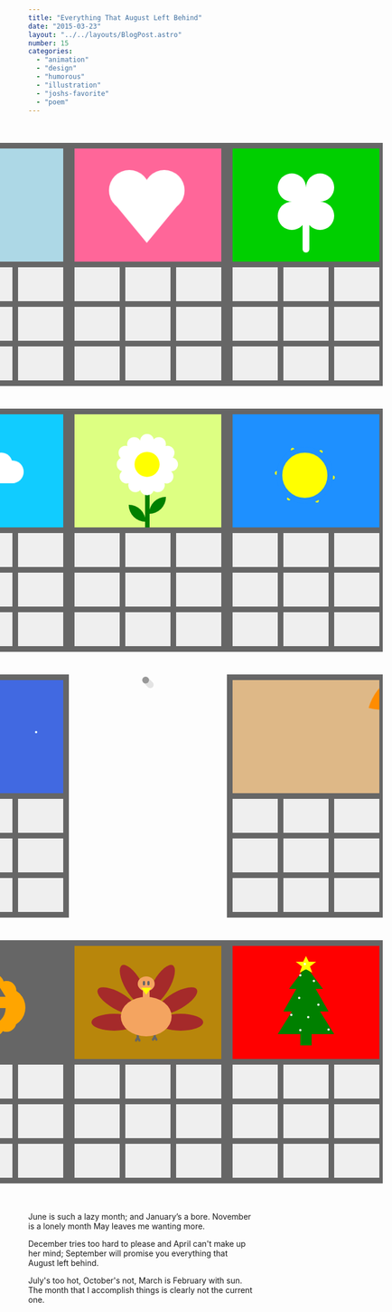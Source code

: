 ```yaml
---
title: "Everything That August Left Behind"
date: "2015-03-23"
layout: "../../layouts/BlogPost.astro"
number: 15
categories: 
  - "animation"
  - "design"
  - "humorous"
  - "illustration"
  - "joshs-favorite"
  - "poem"
---
```


<div id="calendar-wrap">
  <div id="inner-calendar-wrap">
      <!-- January -->
      <div class="calendar-holder">
      <div class="calendar-body">
          <div class="calendar-outline"></div>
          <div class="top-bg jan">
          <div class="snowflake-wrap">
              <div class="snowflake-center">
              <div class="snowflake-prong prong-1"></div>
              <div class="snowflake-prong prong-2"></div>
              <div class="snowflake-prong prong-3"></div>
              <div class="snowflake-prong prong-4"></div>
              <div class="snowflake-prong prong-5"></div>
              <div class="snowflake-prong prong-6"></div>
              </div>
          </div>
          <div class="snowflake-wrap snowflake-2">
              <div class="snowflake-center">
              <div class="snowflake-prong prong-1"></div>
              <div class="snowflake-prong prong-2"></div>
              <div class="snowflake-prong prong-3"></div>
              <div class="snowflake-prong prong-4"></div>
              <div class="snowflake-prong prong-5"></div>
              <div class="snowflake-prong prong-6"></div>
              </div>
          </div>
          <div class="snowflake-wrap snowflake-3">
              <div class="snowflake-center">
              <div class="snowflake-prong prong-1"></div>
              <div class="snowflake-prong prong-2"></div>
              <div class="snowflake-prong prong-3"></div>
              <div class="snowflake-prong prong-4"></div>
              <div class="snowflake-prong prong-5"></div>
              <div class="snowflake-prong prong-6"></div>
              </div>
          </div>
          </div>
          <div class="bottom-bg"></div>
          <div class="calendar-row"></div>
          <div class="calendar-column"></div>
      </div>
      </div>
      <!-- February -->
      <div class="calendar-holder">
      <div class="calendar-body">
          <div class="calendar-outline"></div>
          <div class="top-bg feb"></div>
          <div class="heart-wrap">
          <div class="heart"></div>
          </div>
          <!--
          <div class="february"></div>
          -->
          <div class="bottom-bg"></div>
          <div class="calendar-row"></div>
          <div class="calendar-column"></div>
      </div>
      </div>
      <!-- March -->
      <div class="calendar-holder">
      <div class="calendar-body">
          <div class="calendar-outline"></div>
          <div class="top-bg mar">
          <div class="clover-wrap">
              <div class="clover-top"></div>
              <div class="clover-bottom"></div>
          </div>
          <div class="clover-stem"></div>
          </div>
          <div class="bottom-bg"></div>
          <div class="calendar-row"></div>
          <div class="calendar-column"></div>
      </div>
      </div>
      <!-- April -->
      <div class="calendar-holder">
      <div class="calendar-body">
          <div class="calendar-outline"></div>
          <div class="top-bg apr"></div>
          <div class="cloud-bottom"></div>
          <div class="sun"></div>
          <div class="rain rain-a"></div>
          <div class="rain rain-b"></div>
          <div class="rain rain-c"></div>
          <div class="bottom-bg"></div>
          <div class="calendar-row"></div>
          <div class="calendar-column"></div>
      </div>
      </div>
      <!-- May -->
      <div class="calendar-holder">
      <div class="calendar-body">
          <div class="calendar-outline"></div>
          <div class="top-bg my"></div>
          <div class="may-wrap">
          <div class="may"></div>
          <div class="may-2"></div>
          <div class="may-bud"></div>
          </div>
          <div class="stem"></div>
          <div class="bottom-bg"></div>
          <div class="calendar-row"></div>
          <div class="calendar-column"></div>
      </div>
      </div>
      <!-- June -->
      <div class="calendar-holder">
      <div class="calendar-body">
          <div class="calendar-outline"></div>
          <div class="top-bg jun"></div>
          <div class="sun-wrap">
          <div class="june"></div>
          <div class="rays"></div>
          </div>
          <div class="bottom-bg"></div>
          <div class="calendar-row"></div>
          <div class="calendar-column"></div>
      </div>
      </div>
      <!-- July -->
      <div class="calendar-holder">
      <div class="calendar-body">
          <div class="calendar-outline"></div>
          <div class="top-bg jul">
          <div class="stars"></div>
          <div class="firework-wrap">
              <div class="firework-body">
              <div class="sparks"></div>
              </div>
          </div>
          </div>
          <div class="july"></div>
          <div class="bottom-bg"></div>
          <div class="calendar-row"></div>
          <div class="calendar-column"></div>
      </div>
      </div>
      <!-- August -->
      <div class="calendar-holder hidden">
      <div class="calendar-body hidden">
          <div class="calendar-outline hidden"></div>
          <div class="top-bg aug hidden"></div>
          <div class="august"></div>
      </div>
      </div>
      <!-- September -->
      <div class="calendar-holder">
      <div class="calendar-body">
          <div class="calendar-outline"></div>
          <div class="top-bg sep">
          <div class="leaf-wrap">
              <div class="leaf-stem">
              <div class="leaf"></div>
              </div>
          </div>
          </div>
          <div class="september"></div>
          <div class="bottom-bg"></div>
          <div class="calendar-row"></div>
          <div class="calendar-column"></div>
      </div>
      </div>
      <!-- October -->
      <div class="calendar-holder">
      <div class="calendar-body">
          <div class="calendar-outline"></div>
          <div class="top-bg oct"></div>
          <div class="pumpkin-wrap">
          <div class="pumpkin-left"></div>
          <div class="pumpkin-right"></div>
          <div class="pumpkin-face"></div>
          <div class="pumpkin-eyes"></div>
          </div>
          <div class="october"></div>
          <div class="bottom-bg"></div>
          <div class="calendar-row"></div>
          <div class="calendar-column"></div>
      </div>
      </div>
      <!-- November -->
      <div class="calendar-holder">
      <div class="calendar-body">
          <div class="calendar-outline"></div>
          <div class="top-bg nov"></div>
          <div class="turkey-wrap">
          <div class="turkey-body"></div>
          <div class="turkey-feathers-l"></div>
          <div class="turkey-feathers-r"></div>
          <div class="turkey-face"></div>
          <div class="turkey-feet-l"></div>
          <div class="turkey-feet-r"></div>
          </div>
          <div class="bottom-bg"></div>
          <div class="calendar-row"></div>
          <div class="calendar-column"></div>
      </div>
      </div>
      <!-- December -->
      <div class="calendar-holder">
      <div class="calendar-body">
          <div class="calendar-outline"></div>
          <div class="top-bg dec"></div>
          <div class="tree-wrap">
          <div class="star"></div>
          <div class="star-feet"></div>
          <div class="lights-1"></div>
          <div class="lights-2"></div>
          <div class="lights-3"></div>
          <div class="tree-tiers"></div>
          <div class="tree-trunk"></div>
          </div>
          <div class="december"></div>
          <div class="bottom-bg"></div>
          <div class="calendar-row"></div>
          <div class="calendar-column"></div>
      </div>
      </div>
  </div>
</div>

June is such a lazy month; and January’s a bore. November is a lonely month May leaves me wanting more.

December tries too hard to please and April can't make up her mind; September will promise you everything that August left behind.

July's too hot, October's not, March is February with sun. The month that I accomplish things is clearly not the current one.


<style>
body {
    box-sizing: border-box;
    margin: 0;
    transition: all linear;
}

#calendar-wrap {
    width: 100%;
    height: auto;
    overflow: auto;
    max-width: 1080px;
    margin: auto;
    padding: 0px;
}

@media (min-width: 58rem) {
    #calendar-wrap {
        width: calc(100% + 28rem);
        margin-left: -14rem;
    }
}

#inner-calendar-wrap {
    display: grid;
    margin: 1rem;
    grid-template-columns: 1fr;
}

@media (min-width: 58rem) {
    #inner-calendar-wrap {
        grid-template-columns: 1fr 1fr 1fr;
    }
}

#calendar-wrap p {
    display: none;
}

.calendar-holder, .august-holder {
    float: left;
    position: static;
    margin: 20px auto;
    grid-gap: 1rem;
    width: 280px;
    height: 430px;
}

.calendar-body, .august-body {
    position: relative;
    width: 270px;
    height: 200px;
    overflow: none;
}

.calendar-outline, .august-outline {
    border: 10px solid #666;
    width: 260px;
    height: 410px;
    position: absolute;
    left: 0;
    top: 0;
    box-sizing: initial;
}

.august-outline {
    border: 10px solid transparent;
}

.calendar-row {
    width: 260px;
    height: 10px;
    position: absolute;
    top: 210px;
    left: 10px;
    background-color: #666;
}

.calendar-row::before {
    content: " ";
    width: 260px;
    height: 10px;
    position: absolute;
    top: 70px;
    background-color: #666;
}

.calendar-row::after {
    content: " ";
    width: 260px;
    height: 10px;
    position: absolute;
    top: 140px;
    background-color: #666;
}

.calendar-column {
    width: 10px;
    height: 220px;
    position: absolute;
    left: 90px;
    top: 210px;
    background-color: #666;
}

.calendar-column::after {
    content: " ";
    width: 10px;
    height: 220px;
    position: absolute;
    left: 90px;
    background-color: #666;
}

.top-bg {
    position: absolute;
    width: 260px;
    height: 200px;
    top: 10px;
    left:10px;
    z-index: -20;
    overflow: hidden;
}

.bottom-bg {
    position: absolute;
    top: 210px;
    left: 10px;
    width: 260px;
    height: 220px;
    background-color: #efefef;
    z-index: -10
}










/* ---------- Individual month background coloring ---------- */










.jan {
    background-color: lightblue;
}

.feb {
    background-color: #ff6699;
}

.mar {
    background-color: #00cf00;
}

.apr {
    background-color: #11ccff;
}

.my {
    background-color: #ddff82;
}

.jun {
    background-color: dodgerblue;
}

.jul {
    background-color: royalblue;
}

.aug {
    background-color: #efefef;
}

.sep {
    background-color: burlywood;
}

.oct {
    background-color: #666;
}

.nov {
    background-color: darkgoldenrod;
}

.dec {
    background-color: red;
}









/* ---------- Individual month animations ---------- */










.snowflake-wrap {
    position: absolute;
    width: 80px;
    height: 80px;
    top: 10px;
    left: 40px;
    animation: snowflake 4.4s infinite;
    transform-origin: center;
}

.snowflake-center {
    position: absolute;
    left: 30px;
    top: 20px;
    width: 20px;
    height: 32px;
    background-color: white;
    z-index: -8;
}

.snowflake-center::before {
    content: " ";
    position: absolute;
    top: 0px;
    left: -8px;
    border-top: 16px solid transparent;
    border-bottom: 16px solid transparent;
    border-right: 9px solid white;
}

.snowflake-center::after {
    content: " ";
    position: absolute;
    top: 0px;
    left: 20px;
    border-top: 16px solid transparent;
    border-bottom: 16px solid transparent;
    border-left: 9px solid white;
}

.snowflake-prong {
    position: absolute;
    left: 7px;
    top: -30px;
    height: 60px;
    width: 6px;
    background-color: white;
}

.snowflake-prong::after {
    content: "";
    position: absolute;
    left: -7px;
    top: 16px;
    height: 6px;
    width: 20px;
    background-color: white;
}

.snowflake-prong::before {
    content: "";
    position: absolute;
    left: -8px;
    top: -16px;
    height: 10px;
    width: 10px;
    border-radius: 100px;
    border: 6px solid white;
}

.prong-2 {
    transform: rotate(60deg);
    left: 22px;
    top: -22px;
}

.prong-3 {
    transform: rotate(120deg);
    left: 22px;
    top: -6px;
}

.prong-4 {
    transform: rotate(180deg);
    left: 7px;
    top: 2px;
}

.prong-5 {
    transform: rotate(240deg);
    left: -8px;
    top: -8px;
}

.prong-6 {
    transform: rotate(-60deg);
    left: -8px;
    top: -22px;
}

.snowflake-2 {
    opacity: 0;
    top: -20px;
    left: 0px;
    animation-duration: 5.2s;
    animation-delay: 1s;

}

.snowflake-3 {
    opacity: 0;
    top: -60px;
    left: 0px;
    animation-duration: 5.9s;
    animation-delay: 2s;
}

.heart-wrap {
    position: absolute;
    width: 130px;
    height: 130px;
    left: 73px;
    top: 50px;
    animation: heart 2.4s infinite;
    transform-origin: center;
}

.heart {
    position: absolute;
    width: 70px;
    height: 70px;
    border-radius: 100%;
    background-color: white;
}

.heart::before {
    content: " ";
    position: absolute;
    left: 60px;
    top: 0px;
    width: 70px;
    height: 70px;
    border-radius: 100%;
    background-color: white;
}

.heart::after {
    content: " ";
    position: absolute;
    top: 50px;
    left: 3px;
    width: 0;
    height: 0;
    border-left: 62px solid transparent;
    border-right: 62px solid transparent;
    border-top: 75px solid #fff;
}

.february::after {
    content: url(heart.svg);
    position: relative;
    top: -18px;
    left: 0;
    opacity: 0.8;
    z-index: -12;
    animation: heart 1s infinite;
}

.clover-wrap {
    position: absolute;
    left: 80px;
    top: 44px;
    width: 100px;
    height: 100px;
    animation: clover 3.2s ease-in-out infinite;
    transform-origin: center;
}

.clover-top {
    position: absolute;
    width: 50px;
    height: 50px;
    border-radius: 100%;
    background-color: white;
}

.clover-top::before {
    content: " ";
    position: absolute;
    left: 50px;
    width: 50px;
    height: 50px;
    border-radius: 100%;
    background-color: white;
}

.clover-top::after {
    content: " ";
    position: absolute;
    left: 25px;
    top: 25px;
    width: 50px;
    height: 50px;
    border-radius: 100%;
    background-color: white;
}

.clover-bottom {
    position: absolute;
    top: 50px;
    width: 50px;
    height: 50px;
    border-radius: 100%;
    background-color: white;
}

.clover-bottom::before {
    content: " ";
    position: absolute;
    left: 50px;
    width: 50px;
    height: 50px;
    border-radius: 100%;
    background-color: white;
}

.clover-stem {
    content: " ";
    position: absolute;
    left: 124px;
    top: 114px;
    width: 12px;
    height: 70px;
    border-radius: 12px;
    background-color: white;
}

.sun {
    position: absolute;
    left: 60px;
    top: 52px;
    width: 50px;
    height: 50px;
    border-radius: 100%;
    background-color: yellow;
    z-index: -11;
}

.cloud-bottom {
    position: absolute;
    left: 80px;
    top: 80px;
    width: 120px;
    height: 40px;
    background-color: #fff;
    border-radius: 40px;
    animation: cloud 2.7s infinite;
}

.cloud-bottom::before {
    content: "";
    position: absolute;
    left: 60px;
    top: -14px;
    width: 40px;
    height: 40px;
    border-radius: 100%;
    background-color: #fff;
    border-radius: 40px;
}

.cloud-bottom::after {
    content: "";
    position: absolute;
    left: 18px;
    top: -26px;
    width: 66px;
    height: 66px;
    border-radius: 100%;
    background-color: #fff;
    border-radius: 40px;
}

.rain {
    position: absolute;
    z-index: -13;
    opacity: 0;
}

.rain-a,
.rain-b,
.rain-c {
    width: 20px;
    height: 20px;
    border-radius: 10px;
    background-color: aliceblue;
    animation: rain 1.5s infinite;
}

.rain-a {
    left: 90px;
    top: 100px;
    animation-delay: .5s;
}

.rain-a::before,
.rain-b::before,
.rain-c::before {
    content: " ";
    border-left: 10px solid transparent;
    border-right: 10px solid transparent;
    border-bottom: 20px solid aliceblue;
    position: relative;
    top: -38px;
    width: 0;
    height: 0;
}

.rain-b {
    left: 130px;
    top: 90px;
}

.rain-c {
    left: 160px;
    top: 110px;
    animation-delay: 1s;
}

.may {
    position: absolute;
    left: 42px;
    background-color: white;
    height: 110px;
    width: 25px;
    border-radius: 20px;
}

.may::before {
    content: " ";
    position: absolute;
    background-color: white;
    height: 110px;
    width: 25px;
    border-radius: 20px;
    transform: rotate(30deg);
}

.may::after {
    content: " ";
    position: absolute;
    background-color: white;
    height: 110px;
    width: 25px;
    border-radius: 20px;
    transform: rotate(60deg);
}

.may-2 {
    position: absolute;
    top: 42px;
    background-color: white;
    height: 25px;
    width: 110px;
    border-radius: 20px;
}

.may-2::before {
    content: " ";
    position: absolute;
    left: 40px;
    top: -42px;
    background-color: white;
    height: 110px;
    width: 25px;
    border-radius: 20px;
    transform: rotate(120deg);
}

.may-2::after {
    content: " ";
    position: absolute;
    left: 40px;
    top: -42px;
    background-color: white;
    height: 110px;
    width: 25px;
    border-radius: 20px;
    transform: rotate(150deg);
}

.may-bud {
    position: absolute;
    left: 32px;
    top: 32px;
    width: 45px;
    height: 45px;
    border-radius: 100%;
    background-color: yellow;   
}

.may-wrap {
    position: absolute;
    height: 110px;
    width: 110px;
    left: 84px;
    top: 44px;
    transform-origin: center;
    animation: flower 2.4s infinite;
}

.stem {
    position: absolute;
    top: 120px;
    left: 50%;
    width: 8px;
    height: 100px;
    background-color: green;
    z-index: -13;
}



.stem::after {
    content: " ";
    background-color: green;
    height: 30px;
    width: 30px;
    position: absolute;
    top: 36px;
    left: 7px;
    border-top-left-radius: 1000px;
    border-bottom-right-radius: 1000px;
}

.stem::before {
    content: " ";
    background-color: green;
    height: 30px;
    width: 30px;
    position: absolute;
    top: 50px;
    left: -29px;
    border-top-right-radius: 1000px;
    border-bottom-left-radius: 1000px;
}

.sun-wrap {
    animation: cloud 4s infinite;
}

.june::before {
    content: " ";
    position: absolute;
    top: 56px;
    left: 88px;
    width: 80px;
    height: 80px;
    border-radius: 50px;
    background-color: yellow;
    z-index: -10;
    border: 10px solid dodgerblue;
}

.rays {
    position: absolute;
    width: 130px;
    height: 8px;
    top: 102px;
    left: 73px;
    border-radius: 4px;
    background-color: yellow;
    z-index: -11;
    animation: sunbeam 4s linear infinite;
}

.rays::after {
    content: "";
    position: absolute;
    width: 130px;
    height: 8px;
    border-radius: 4px;
    top: 0px;
    left: 0px;
    background-color: yellow;
    z-index: -11;
    transform: rotate(60deg);
}

.rays::before {
    content: "";
    position: absolute;
    width: 130px;
    height: 8px;
    border-radius: 4px;
    top: 0px;
    left: 0px;
    background-color: yellow;
    z-index: -11;
    transform: rotate(120deg);
}

.firework-body {
    position: absolute;
    left: 110px;
    top: 70px;
    width: 40px;
    height: 100px;
    color: white;
    background: repeating-linear-gradient(
    45deg,
    white,
    white 20px,
    red 20px,
    red 40px
    );
    background-color: #fff;
    z-index: -11;
}

.firework-body::before {
    content: " ";
    width: 0;
    height: 0;
    border-left: 34px solid transparent;
    border-right: 34px solid transparent;
    border-bottom: 32px solid red;
    position: absolute;
    top: -24px;
    left: -14px;
}

.sparks {
    position: absolute;
    top: 100px;
    left: 0px;
    width: 40px;
    height: 20px;
    border-bottom-left-radius: 40px;
    border-bottom-right-radius: 40px;
    background-color: yellow;
    z-index: -9999;
    animation: sparks .13s infinite;
    -webkit-animation-direction: alternate;
    animation-direction: alternate;
    transform-origin: top;
}

.firework-wrap {
    position: absolute;
    top: 0;
    left: 0;
    animation: launch 2.6s ease-in-out infinite;
    z-index: -20;
}

.stars {
    width: 4px;
    height: 4px;
    border-radius: 2px;
    background-color: azure;
    border: 0px solid transparent;
    position: absolute;
    left: 30px;
    top: 30px;
}

.stars::before {
    content: "";
    width: 4px;
    height: 4px;
    border-radius: 2px;
    background-color: azure;
    border: 0px solid transparent;
    position: absolute;
    left: 180px;
    top: 60px;
}

.stars::after {
    content: "";
    width: 4px;
    height: 4px;
    border-radius: 2px;
    background-color: azure;
    border: 0px solid transparent;
    position: absolute;
    left: 50px;
    top: 130px;
}

.august {
    position: absolute;
    left: 130px;
    top: 4px;
    width: 12px;
    height: 12px;
    border-radius: 6px;
    background-color: #aaa;
}

.august::after {
    content: " ";
    position: absolute;
    left: -2px;
    top: 4px;
    width: 24px;
    height: 12px;
    border-radius: 20px;
    background-color: rgba(0, 0, 0, .1);
    transform: rotate(45deg);
}

.leaf-wrap {
    position: absolute;
    left: 106px;
    top: 10px;
    z-index: -11;
    transform: rotate(90deg);
    animation: float 4s ease-in-out infinite;
    transform-origin: center;
}

.leaf-stem {
    width: 6px;
    height: 100px;
    background-color: palegreen;
    border-radius: 4px;
    z-index: -11;
}

.leaf-stem::before {
    content: "";
    width: 20px;
    height: 6px;
    background-color: palegreen;
    border-radius: 4px;
    position: absolute;
    top: 20px;
    left: -12px;
    z-index: -2;
    transform: rotate(45deg);
}

.leaf-stem::after {
    content: "";
    width: 20px;
    height: 6px;
    background-color: palegreen;
    border-radius: 4px;
    position: absolute;
    top: 40px;
    left: -2px;
    z-index: -2;
    transform: rotate(135deg);
}

.leaf {
    position: absolute;
    top: -30px;
    left: -42px;
    width: 90px;
    height: 90px;
    background-color: darkorange;
    border-bottom-left-radius: 200px;
    border-top-right-radius: 200px;
    transform: rotate(45deg);
    z-index: -10;
}

.pumpkin-wrap {
    position: absolute;
    left: 10px;
}

.pumpkin-left {
    position: absolute;
    top: 60px;
    left: 100px;
    height: 110px;
    width: 35px;
    border-radius: 30px;
    background-color: orange; 
}

.pumpkin-left::before {
    content: "";
    position: absolute;
    top: 12px;
    left: -21px;
    height: 90px;
    width: 35px;
    border-radius: 30px;
    background-color: orange; 
}

.pumpkin-left::after {
    content: "";
    position: absolute;
    top: -12px;
    left: 22px;
    height: 30px;
    width: 10px;
    background-color: brown; 
    z-index: -11;
}

.pumpkin-right {
    position: absolute;
    top: 60px;
    left: 120px;
    height: 110px;
    width: 35px;
    border-radius: 30px;
    background-color: orange; 
}

.pumpkin-right::before {
    content: "";
    position: absolute;
    top: 12px;
    left: 22px;
    height: 90px;
    width: 35px;
    border-radius: 30px;
    background-color: orange; 
}

.pumpkin-right::after {
    content: "";
    position: absolute;
    top: 24px;
    left: -57px;
    height: 70px;
    width: 130px;
    border-radius: 120px;
    background-color: orange; 
}

.pumpkin-face {
    position: absolute;
    top: 120px;
    left: 98px;
    z-index: 4;
    background-color: #666;
    width: 60px;
    height: 30px;
    border-bottom-left-radius: 200px;
    border-bottom-right-radius: 200px;
    animation: laugh 1.6s ease-in-out infinite;
    transform-origin: top;
}

.pumpkin-face::before {
    content:"";
    position: absolute;
    left: 16px;
    width: 10px;
    height: 10px;
    background-color: orange;
}

.pumpkin-eyes {
    position: absolute;
    left: 98px;
    top: 84px;
    width: 0;
    height: 0;
    border-left: 10px solid transparent;
    border-right: 10px solid transparent;
    border-bottom: 16px solid #666;
}

.pumpkin-eyes::after {
    content: " ";
    position: absolute;
    left: 30px;
    top: 0px;
    width: 0;
    height: 0;
    border-left: 10px solid transparent;
    border-right: 10px solid transparent;
    border-bottom: 16px solid #666;
}

.turkey-wrap {
    position: absolute;
    left: 60px;
    top: 30px;
    width: 160px;
    height: 160px
    

}
.turkey-body {
    position: absolute;
    left: 32px;
    top: 70px;
    width: 90px;
    height: 70px;
    border-radius: 100%;
    background-color: sandybrown;
}

.turkey-body::before {
    content: " ";
    position: absolute;
    top: -20px;
    left: 39px;
    width: 12px;
    height: 40px;
    background-color: sandybrown;
}

.turkey-body::after {
    content: " ";
    position: absolute;
    top: -36px;
    left: 30px;
    width: 30px;
    height: 26px;
    border-radius: 100%;
    background-color: sandybrown;
}

.turkey-face {
    position: absolute;
    left: 68px;
    top: 54px;
    width: 0;
    height: 0;
    border-top: 12px solid yellow;
    border-left: 9px solid transparent;
    border-right: 9px solid transparent;
}

.turkey-face::before {
    content: "";
    position: absolute;
    left: -6px;
    top: -24px;
    width: 4px;
    height: 8px;
    background-color: #666;
    border-radius: 4px;
    animation: blink 2s linear infinite;
}

.turkey-face::after {
    content: "";
    position: absolute;
    left: 2px;
    top: -24px;
    width: 4px;
    height: 8px;
    background-color: #666;
    border-radius: 4px;
    animation: blink 2s linear infinite;
}

.turkey-feet-l {
    position: absolute;
    left: 60px;
    top: 132px;
    z-index: -11;
    width: 4px;
    height: 12px;
    background-color: #666;
    border-radius: 4px;
    animation: trot .8s infinite;
}

.turkey-feet-l::after {
    content: " ";
    position: absolute;
    left: -2px;
    top: 8px;
    width: 4px;
    height: 8px;
    border-radius: 4px;
    background-color: #666;
    transform: rotate(30deg);
}

.turkey-feet-l::before {
    content: " ";
    position: absolute;
    left: 2px;
    top: 8px;
    width: 4px;
    height: 8px;
    border-radius: 4px;
    background-color: #666;
    transform: rotate(-30deg);
}

.turkey-feet-r {
    position: absolute;
    left: 90px;
    top: 132px;
    z-index: -11;
    width: 4px;
    height: 12px;
    background-color: #666;
    border-radius: 4px;
    animation: trot .8s infinite;
    animation-delay: .4s;
}

.turkey-feet-r::after {
    content: " ";
    position: absolute;
    left: -2px;
    top: 8px;
    width: 4px;
    height: 8px;
    border-radius: 4px;
    background-color: #666;
    transform: rotate(30deg);
}

.turkey-feet-r::before {
    content: " ";
    position: absolute;
    left: 2px;
    top: 8px;
    width: 4px;
    height: 8px;
    border-radius: 4px;
    background-color: #666;
    transform: rotate(-30deg);
}
    
.turkey-feathers-l {
    position: absolute;
    top: 100px;
    left: -20px;
    width: 80px;
    height: 30px;
    border-radius: 100%;
    background-color: brown;
    z-index: -11;
}

.turkey-feathers-l::before {
    content: " ";
    position: absolute;
    top: -38px;
    left: 6px;
    width: 80px;
    height: 30px;
    border-radius: 100%;
    background-color: brown;
    z-index: -11;
    transform: rotate(30deg);
}

.turkey-feathers-l::after {
    content: " ";
    position: absolute;
    top: -66px;
    left: 34px;
    width: 80px;
    height: 30px;
    border-radius: 100%;
    background-color: brown;
    z-index: -11;
    transform: rotate(60deg);
}

.turkey-feathers-r {
    position: absolute;
    top: 100px;
    left: 98px;
    width: 80px;
    height: 30px;
    border-radius: 100%;
    background-color: brown;
    z-index: -11;
}

.turkey-feathers-r::before {
    content: " ";
    position: absolute;
    top: -38px;
    left: -6px;
    width: 80px;
    height: 30px;
    border-radius: 100%;
    background-color: brown;
    z-index: -11;
    transform: rotate(-30deg);
}

.turkey-feathers-r::after {
    content: " ";
    position: absolute;
    top: -66px;
    left: -34px;
    width: 80px;
    height: 30px;
    border-radius: 100%;
    background-color: brown;
    z-index: -11;
    transform: rotate(-60deg);
}


.tree-wrap {
    position: absolute;
    left: 90px;
    top: 86px;
}

.tree-tiers {
    position: absolute;
    width: 0;
    height: 0;
    border-left: 50px solid transparent;
    border-right: 50px solid transparent;
    border-bottom: 80px solid green;
}

.tree-tiers::before {
    content: "";
    position: absolute;
    top: -30px;
    left: -40px;
    width: 0;
    height: 0;
    border-left: 40px solid transparent;
    border-right: 40px solid transparent;
    border-bottom: 70px solid green;
    z-index: 2;
}

.tree-tiers::after {
    content: "";
    position: absolute;
    top: -40px;
    left: -30px;
    width: 0;
    height: 0;
    border-left: 30px solid transparent;
    border-right: 30px solid transparent;
    border-bottom: 40px solid green;
    z-index: 2;
}

.tree-trunk {
    position: absolute;
    left: 40px;
    top: 40px;
    width: 20px;
    height: 60px;
    background-color: green;
}

.tree-trunk::after {
    position: absolute;
}

.star {
    position: absolute;
    left: 42px;
    top: -58px;
    z-index: 200;
    width: 0;
    height: 0;
    border-left: 8px solid transparent;
    border-right: 8px solid transparent;
    border-bottom: 16px solid yellow;
}

.star::after {
    content: "";
    position: absolute;
    left: -18px;
    top: 10px;
    width: 0;
    height: 0;
    border-left: 18px solid transparent;
    border-right: 18px solid transparent;
    border-top: 14px solid yellow;
}

.star-feet {
    position: absolute;
}

.star-feet::after {
    content: "";
    position: absolute;
    left: 39px;
    top: -42px;
    z-index: 200;
    width: 0;
    height: 0;
    border-left: 4px solid transparent;
    border-right: 8px solid transparent;
    border-top: 16px solid yellow;
    transform: rotate(34deg);
}

.star-feet::before {
    content: " ";
    position: absolute;
    left: 49px;
    top: -42px;
    z-index: 200;
    width: 0;
    height: 0;
    border-left: 8px solid transparent;
    border-right: 4px solid transparent;
    border-top: 16px solid yellow;
    transform: rotate(-34deg);
}

.lights-1, .lights-2, .lights-3 {
    position: absolute;
    border: 0px;
    left: 40px;
    top: 10px;
    z-index: 200;
    width: 4px;
    height: 4px;
    border-radius: 2px;
    background-color: white;
}

.lights-1::after, .lights-2::after, .lights-3::after, .lights-1::before, .lights-2::before, .lights-3::before {
    content: " ";
    position: absolute;
    border: 0px;
    width: 4px;
    height: 4px;
    border-radius: 2px;
    background-color: white;
    z-index: 200;
}

.lights-1 {
    left: 70px;
    top: 26px;
    animation: twinkle 2.5s ease-in-out infinite;
}

.lights-1::after {
    left: 18px;
    top: 44px;
    animation: twinkle 2.3s ease-in-out infinite;
}

.lights-1::before {
    left: -32px;
    top: 45px;
    animation: twinkle 2.8s ease-in-out infinite;
}

.lights-2 {
    left: 22px;
    top: 44px;    
    animation: twinkle 2.6s ease-in-out infinite;
}

.lights-2::after {
    left: 30px;
    top: 4px;
    animation: twinkle 1.8s ease-in-out infinite;
}

.lights-2::before {
    left: 40px;
    top: -60px;
    animation: twinkle 2.2s ease-in-out infinite;    
}

.lights-3 {
    left: 36px;
    top: 14px;    
    animation: twinkle 2.15s ease-in-out infinite;
}

.lights-3::after {
    left: 2px;
    top: -40px;
    animation: twinkle 1.9s ease-in-out infinite;
}

.lights-3::before {
    left: 10px;
    top: -60px;
    animation: twinkle 2s ease-in-out infinite;    
}

.hidden, .hidden::after, .hidden::before {
    background-color: transparent;
    border-color: transparent;
}




/* ----------- Keyframes ---------- */









@-webkit-keyframes snowflake {
    0% {
        opacity: 0;
    }
    50% {
        opacity: 1;
    }
    100% {
        opacity: 0;
    }
}

@-webkit-keyframes heart {
    0% {
    }
    5% {
    }
    10% {
    }
    15% {
    }
    20% {
    }
    100% {
    }
}

@-webkit-keyframes clover {
    0% {
    }
    65% {
    }
    70% {
    }    
    90% {
    }
    100% {
    }
    }

@-webkit-keyframes cloud {
    0% {
    }
    50% {
    }
    100% {
    }
}

@-webkit-keyframes rain {
    0% {
        opacity: 1;
    }
    100% {
        opacity: 0;
    }
}

@-webkit-keyframes flower {
    0% {
    }
    40% {
    }
    46% {
    }
    50% {
    }
    56% {
    }
    62% {
    }
    68% {
    }
    74% {
    }
    100% {
    }
}

@-webkit-keyframes sunbeam {
    0% {
    }
    25% {
    }
    50% {
    }
    100% {
    }
}

@-webkit-keyframes sparks {
    0% {
        z-index: -20;
        background-color: yellow;
    }
    100% {
        z-index: -20;
        background-color: orange;
    }
}

@-webkit-keyframes launch {
    0% {
    }
    100% {
    }
}

@-webkit-keyframes float {
    0% {
    }
    20% {
    }
    40% {
    }
    60% {
    }
    80% {
    }
    100% {
    }
}

@-webkit-keyframes laugh {
    0% {
    }
    30% {
    }
    40% {
    }
    50% {
    }
    60% {
    }
    70% {
    }
    80% {
    }
    90% {
    }
    100% {
    }
}

@-webkit-keyframes trot {
    0% {
    }
    50% {
    }
    100% {
    }
}

@-webkit-keyframes blink {
    0% {
    }
    15% {
    }
    20% {
    }
    25% {
    }
    30% {
    }
    35% {
    }
    40% {
    }
    100% {
    }
}

@-webkit-keyframes twinkle {
    0% {
        opacity: 1;
    }
    50% {
        opacity: 0;
    }
    100% {
        opacity: 1;
    }
}


/* ---------- Standard animation syntax ---------- */

@keyframes snowflake {
    0% {
        opacity: 0;
        transform: rotate(0deg) translateY(-300px);
    }
    50% {
        opacity: 1;
    }
    100% {
        opacity: 0;
        transform: rotate(359deg) translateY(300px);
    }
}

@keyframes heart {
    0% {
        transform: scale(1);
    }
    10% {
        transform: scale(1.1);
    }
    15% {
        transform: scale(1);
    }
    20% {
        transform: scale(1.1);
    }
    25% {
        transform: scale(1);
    }
    100% {
        transform: scale(1);
    }
}

@keyframes clover {
    0% {
        transform: rotate(0deg);
    }
    65% {
        transform: rotate(0deg);
    }
    70% {
        transform: rotate(20deg);
    }    
    90% {
        transform: rotate(-380deg);
    }
    100% {
        transform: rotate(-360deg);
    }
    }

@keyframes cloud {
    0% {
        transform: translateY(12px);
    }
    50% {
        transform: translateY(-4px);
    }
    100% {
        transform: translateY(12px);
    }
}

@keyframes rain {
    0% {
        opacity: 1;
        transform: translateY(0px);
    }
    100% {
        opacity: 0;
        transform: translateY(95px);
    }
}

@keyframes flower {
    0% {
        transform: scale(1);
    }
    40% {
        transform: scale(.6);
    }
    46% {
        transform: scale(1.2);
    }
    50% {
        transform: scale(.8);
    }
    56% {
        transform: scale(1.1);
    }
    62% {
        transform: scale(.9);
    }
    68% {
        transform: scale(1.1);
    }
    74% {
        transform: scale(1);
    }
    100% {
        transform: scale(1);
    }
}

@keyframes sunbeam {
    0% {
        transform: scale(.8) rotate(0deg);
    }
    25% {
        transform: scale(1.2) rotate(90deg);
    }
    50% {
        transform: scale(1.2) rotate(180deg);
    }
    100% {
        transform: scale(.8) rotate(359deg);
    }
}

@keyframes sparks {
    0% {
        z-index: -20;
        background-color: yellow;
        transform: scale(.8, 2);
    }
    100% {
        z-index: -20;
        background-color: orange;
        transform: scale(1, 1);
    }
}

@keyframes launch {
    0% {
        transform: translateY(150px);
    }
    100% {
        transform: translateY(-220px);
    }
}

@keyframes float {
    0% {
        transform: translateX(220px) translateY(-60px) rotate(-120deg);
    }
    20% {
        transform: translateX(-40px) translateY(40px) rotate(-40deg);
    }
    40% {
        transform: translateX(110px) translateY(80px) rotate(-120deg);
    }
    60% {
        transform: translateX(-30px) translateY(120px) rotate(-40deg);
    }
    80% {
        transform: translateX(90px) translateY(160px) rotate(-120deg);
    }
    100% {
        transform: translateX(-20px) translateY(240px) rotate(-40deg);
    }
}

@keyframes laugh {
    0% {
        transform: scaleY(1);
    }
    30% {
        transform: scaleY(.6);
    }
    40% {
        transform: scaleY(1.2);
    }
    50% {
        transform: scaleY(.8);
    }
    60% {
        transform: scaleY(1.1);
    }
    70% {
        transform: scaleY(.9);
    }
    80% {
    transform: scaleY(1);
    }
    90% {
    transform: scaleY(1);
    }
    100% {
        transform: scaleY(1);
    }
}

@keyframes trot {
    0% {
        transform: translateY(2px);
    }
    50% {
        transform: translateY(-2px);
    }
    100% {
        transform: translateY(2px);
    }
}

@keyframes blink {
    0% {
        transform: scaleY(1);
    }
    15% {
        transform: scaleY(1);
    }
    20% {
        transform: scaleY(.1);
    }
    25% {
        transform: scaleY(1);
    }
    30% {
        transform: scaleY(.1);
    }
    35% {
        transform: scaleY(1);
    }
    40% {
        transform: scaleY(1);
    }
    100% {
        transform: scaleY(1);
    }
}

@keyframes twinkle {
    0% {
        opacity: 1;
    }
    50% {
        opacity: 0;
    }
    100% {
        opacity: 1;
    }
}
</style>